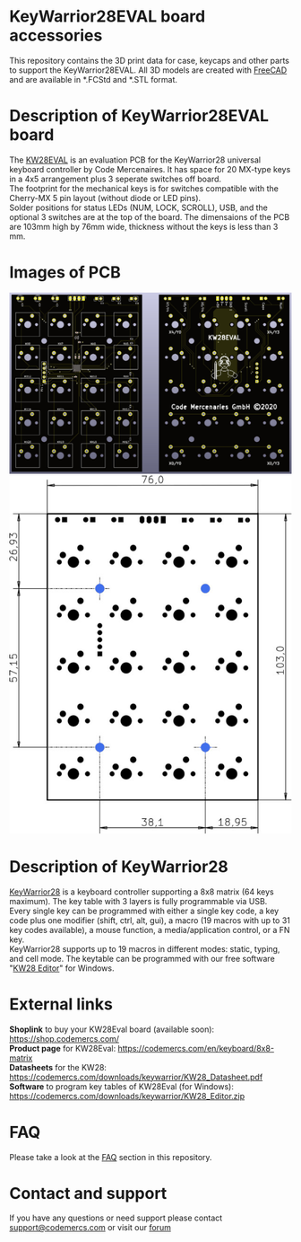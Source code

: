 # KeyWarrior28EVAL board accessories
This repository contains the 3D print data for case, keycaps and other parts to support the KeyWarrior28EVAL. 
All 3D models are created with [FreeCAD](https://www.freecadweb.org/) and are available in *.FCStd and *.STL format.<br>


# Description of KeyWarrior28EVAL board
The [KW28EVAL](https://shop.codemercs.com) is an evaluation PCB for the KeyWarrior28 universal keyboard controller by Code Mercenaires. It has space for 20 MX-type keys in a 4x5 arrangement plus 3 seperate switches off board.<br>
The footprint for the mechanical keys is for switches compatible with the Cherry-MX 5 pin layout (without diode or LED pins).<br>
Solder positions for status LEDs (NUM, LOCK, SCROLL), USB, and the optional 3 switches are at the top of the board. 
The dimensaions of the PCB are 103mm high by 76mm wide, thickness without the keys is less than 3 mm.

# Images of PCB
![KW28Eval PCB](kw28eval_pcb.jpg)
![KW28Eval measurement](kw28eval_measurments.jpg)

# Description of KeyWarrior28
[KeyWarrior28](https://www.codemercs.com) is a keyboard controller supporting a 8x8 matrix (64 keys maximum). The key table with 3 layers is fully programmable via USB.<br>
Every single key can be programmed with either a single key code, a key code plus one modifier (shift, ctrl, alt, gui), a macro (19 macros with up to 31 key codes available), a mouse function, a media/application control, or a FN key.<br>
KeyWarrior28 supports up to 19 macros in different modes: static, typing, and cell mode. The keytable can be programmed with our free software "[KW28 Editor](https://codemercs.com/downloads/keywarrior/KW28_Editor.zip)" for Windows.



# External links
**Shoplink** to buy your KW28Eval board (available soon): https://shop.codemercs.com/<br>
**Product page** for KW28Eval: https://codemercs.com/en/keyboard/8x8-matrix<br>
**Datasheets** for the KW28: https://codemercs.com/downloads/keywarrior/KW28_Datasheet.pdf<br>
**Software** to program key tables of KW28Eval (for Windows): https://codemercs.com/downloads/keywarrior/KW28_Editor.zip<br>

# FAQ
Please take a look at the [FAQ](https://github.com/codemercs-com/KW28-Eval/wiki/FAQ) section in this repository.

# Contact and support
If you have any questions or need support please contact support@codemercs.com or visit our [forum](https://forum.codemercs.com)

